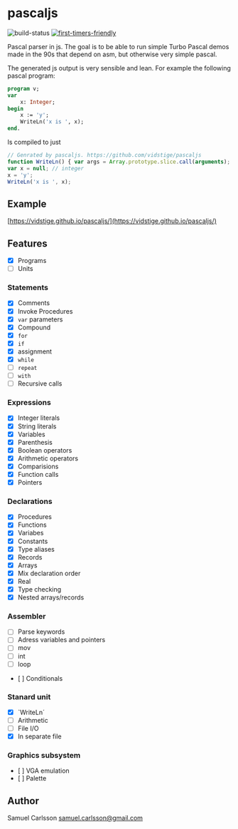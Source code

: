 # pascaljs

![build-status](https://travis-ci.org/vidstige/pascaljs.svg?branch=master)
[![first-timers-friendly](http://img.shields.io/badge/first--timers--only-friendly-green.svg?style=flat&colorB=FF69B4)](http://www.firsttimersonly.com/)

Pascal parser in js. The goal is to be able to run simple Turbo Pascal demos
made in the 90s that depend on asm, but otherwise very simple pascal.

The generated js output is very sensible and lean. For example the following pascal program:

```pascal
program v;
var
    x: Integer;
begin
    x := 'y';
    WriteLn('x is ', x);
end.
```

Is compiled to just

```js
// Genrated by pascaljs. https://github.com/vidstige/pascaljs
function WriteLn() { var args = Array.prototype.slice.call(arguments); console.log(args.join('')); }
var x = null; // integer
x = 'y';
WriteLn('x is ', x);
```

## Example
[https://vidstige.github.io/pascaljs/](https://vidstige.github.io/pascaljs/)

## Features

- [x] Programs
- [ ] Units

### Statements

- [x] Comments
- [x] Invoke Procedures
- [x] `var` parameters
- [x] Compound
- [x] `for`
- [x] `if`
- [x] assignment
- [x] `while`
- [ ] `repeat`
- [ ] `with`
- [ ] Recursive calls

### Expressions

- [x] Integer literals
- [x] String literals
- [x] Variables
- [x] Parenthesis
- [x] Boolean operators
- [x] Arithmetic operators
- [x] Comparisions
- [x] Function calls
- [x] Pointers

### Declarations

- [x] Procedures
- [x] Functions
- [x] Variabes
- [x] Constants
- [x] Type aliases
- [x] Records
- [x] Arrays
- [x] Mix declaration order
- [x] Real
- [x] Type checking
- [x] Nested arrays/records

### Assembler

- [ ] Parse keywords
- [ ] Adress variables and pointers
- [ ] mov
- [ ] int
- [ ] loop
- [ ] Conditionals

### Stanard unit

- [x] `WriteLn´
- [ ] Arithmetic
- [ ] File  I/O
- [x] In separate file

### Graphics subsystem

- [ ] VGA emulation
- [ ] Palette

## Author
Samuel Carlsson <samuel.carlsson@gmail.com>
